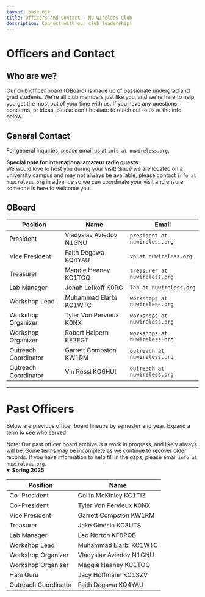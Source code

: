 ```yaml
---
layout: base.njk
title: Officers and Contact - NU Wireless Club
description: Connect with our club leadership!
---
```

# Officers and Contact

## Who are we?
Our club officer board (OBoard) is made up of passionate undergrad and grad students. We're all club members just like you, and we're here to help you get the most out of your time with us. If you have any questions, concerns, or ideas, please don't hesitate to reach out to us at the info below.

## General Contact
For general inquiries, please email us at `info at nuwireless.org`.

<div class = "special-note">
<strong>Special note for international amateur radio guests</strong>:<br>
We would love to host you during your visit! Since we are located on a university campus and may not always be available, please contact <code>info at nuwireless.org</code> in advance so we can coordinate your visit and ensure someone is here to welcome you.
</div>

## OBoard

| Position | Name | Email |
|----------|------|-------|
| President | Vladyslav Aviedov N1GNU | `president at nuwireless.org` |
| Vice President | Faith Degawa KQ4YAU | `vp at nuwireless.org` |
| Treasurer | Maggie Heaney KC1TOQ | `treasurer at nuwireless.org` |
| Lab Manager | Jonah Lefkoff K0RG | `lab at nuwireless.org` |
| Workshop Lead | Muhammad Elarbi KC1WTC | `workshops at nuwireless.org` |
| Workshop Organizer | Tyler Von Pervieux K0NX | `workshops at nuwireless.org` |
| Workshop Organizer | Robert Halpern KE2EGT | `workshops at nuwireless.org` |
| Outreach Coordinator | Garrett Compston KW1RM | `outreach at nuwireless.org` |
| Outreach Coordinator | Vin Rossi KO6HUI | `outreach at nuwireless.org` |

---

# Past Officers

Below are previous officer board lineups by semester and year. Expand a term to see who served.
<div class = "note">
Note: Our past officer board archive is a work in progress, and likely always will be. Some terms may be incomplete as we continue to recover older records. If you have information to help fill in the gaps, please email <code>info at nuwireless.org</code>.
</div>

<details open>
  <summary><strong>Spring 2025</strong></summary>

| Position | Name |
|----------|------|
| Co-President | Collin McKinley KC1TIZ |
| Co-President | Tyler Von Pervieux K0NX |
| Vice President | Garrett Compston KW1RM 
| Treasurer | Jake Ginesin KC3UTS | 
| Lab Manager | Leo Norton KF0PQB | 
| Workshop Lead | Muhammad Elarbi KC1WTC |
| Workshop Organizer | Vladyslav Aviedov N1GNU |
| Workshop Organizer | Maggie Heaney KC1TOQ | 
| Ham Guru | Jacy Hoffmann KC1SZV| 
| Outreach Coordinator | Faith Degawa KQ4YAU | 

</details>
